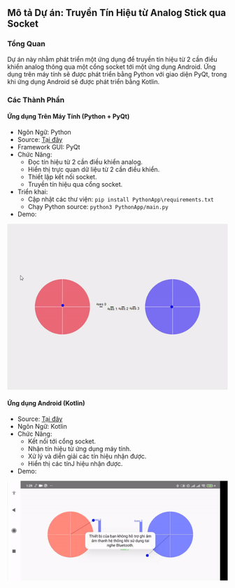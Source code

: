## Mô tả Dự án: Truyền Tín Hiệu từ Analog Stick qua Socket
### Tổng Quan
Dự án này nhằm phát triển một ứng dụng để truyền tín hiệu từ 2 cần điều khiển analog thông qua một cổng socket tới một ứng dụng Android. Ứng dụng trên máy tính sẽ được phát triển bằng Python với giao diện PyQt, trong khi ứng dụng Android sẽ được phát triển bằng Kotlin.

### Các Thành Phần
#### Ứng dụng Trên Máy Tính (Python + PyQt)
* Ngôn Ngữ: Python
* Source: [Tại đây](PythonApp/main.py)
* Framework GUI: PyQt
* Chức Năng:
    * Đọc tín hiệu từ 2 cần điều khiển analog.
    * Hiển thị trực quan dữ liệu từ 2 cần điều khiển.
    * Thiết lập kết nối socket.
    * Truyền tín hiệu qua cổng socket.
* Triển khai:
    * Cập nhật các thư viện:
    ```pip install PythonApp\requirements.txt```
    * Chạy Python source: ```python3 PythonApp/main.py```
* Demo:

![Demo Python App](https://github.com/Mr-QB/ControlerApp/blob/main/VideoDemo/PythonApp.gif)

#### Ứng dụng Android (Kotlin)
* Source: [Tại đây](AndroidApp\app\src\main\java\com\example\controlerapp\MainActivity.kt)
* Ngôn Ngữ: Kotlin
* Chức Năng:
    * Kết nối tới cổng socket.
    * Nhận tín hiệu từ ứng dụng máy tính.
    * Xử lý và diễn giải các tín hiệu nhận được.
    * Hiển thị các tínJ hiệu nhận được.
* Demo:

![Demo Android App](https://github.com/Mr-QB/ControlerApp/blob/main/VideoDemo/AndroidApp.gif)


